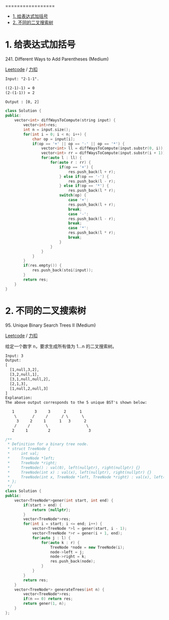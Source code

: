 <!--Table of Contents-->
=================

   * [1. 给表达式加括号](#1-给表达式加括号)
   * [2. 不同的二叉搜索树](#2-不同的二叉搜索树)

<!--Created by [gh-md-toc](https://github.com/ekalinin/github-markdown-toc)-->

# 1. 给表达式加括号

241\. Different Ways to Add Parentheses (Medium)

[Leetcode](https://leetcode.com/problems/different-ways-to-add-parentheses/description/) / [力扣](https://leetcode-cn.com/problems/different-ways-to-add-parentheses/description/)

```html
Input: "2-1-1".

((2-1)-1) = 0
(2-(1-1)) = 2

Output : [0, 2]
```

```cpp
class Solution {
public:
    vector<int> diffWaysToCompute(string input) {
        vector<int>res;
        int n = input.size();
        for(int i = 0; i < n; i++) {
            char op = input[i];
            if(op == '+' || op == '-' || op == '*') {
                vector<int> ll = diffWaysToCompute(input.substr(0, i));
                vector<int> rr = diffWaysToCompute(input.substr(i + 1));
                for(auto l : ll) {
                    for(auto r : rr) {
                        if(op == '+') {
                            res.push_back(l + r);
                        } else if(op == '-') {
                            res.push_back(l - r);
                        } else if(op == '*') {
                            res.push_back(l * r);
                        switch(op) {
                            case '+':
                            res.push_back(l + r);
                            break;
                            case '-':
                            res.push_back(l - r);
                            break;
                            case '*':
                            res.push_back(l * r);
                            break;
                        }
                    }
                }
            }
        }
        if(res.empty()) {
            res.push_back(stoi(input));
        }
        return res;
    }
}
```

# 2. 不同的二叉搜索树

95\. Unique Binary Search Trees II (Medium)

[Leetcode](https://leetcode.com/problems/unique-binary-search-trees-ii/description/) / [力扣](https://leetcode-cn.com/problems/unique-binary-search-trees-ii/description/)

给定一个数字 n，要求生成所有值为 1...n 的二叉搜索树。

```html
Input: 3
Output:
[
  [1,null,3,2],
  [3,2,null,1],
  [3,1,null,null,2],
  [2,1,3],
  [1,null,2,null,3]
]
Explanation:
The above output corresponds to the 5 unique BST's shown below:

   1         3     3      2      1
    \       /     /      / \      \
     3     2     1      1   3      2
    /     /       \                 \
   2     1         2                 3
```

```cpp
/**
 * Definition for a binary tree node.
 * struct TreeNode {
 *     int val;
 *     TreeNode *left;
 *     TreeNode *right;
 *     TreeNode() : val(0), left(nullptr), right(nullptr) {}
 *     TreeNode(int x) : val(x), left(nullptr), right(nullptr) {}
 *     TreeNode(int x, TreeNode *left, TreeNode *right) : val(x), left(left), right(right) {}
 * };
 */
class Solution {
public:
    vector<TreeNode*>gener(int start, int end) {
        if(start > end) {
            return {nullptr};
        }
        vector<TreeNode*>res;
        for(int i = start; i <= end; i++) {
            vector<TreeNode *>l = gener(start, i - 1);
            vector<TreeNode *>r = gener(i + 1, end);
            for(auto j : l) {
                for(auto k : r) {
                    TreeNode *node = new TreeNode(i);
                    node->left = j;
                    node->right = k;
                    res.push_back(node);
                }
            }
        }
        return res;
    }
    vector<TreeNode*> generateTrees(int n) {
        vector<TreeNode*>res;
        if(n == 0) return res;
        return gener(1, n);
    }
};
```
